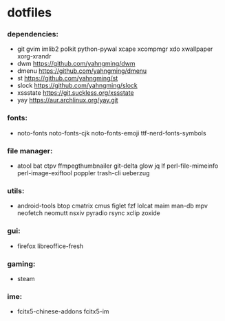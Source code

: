 # dotfiles

### dependencies:

- git gvim imlib2 polkit python-pywal xcape xcompmgr xdo xwallpaper xorg-xrandr
- dwm https://github.com/yahngming/dwm
- dmenu https://github.com/yahngming/dmenu
- st https://github.com/yahngming/st
- slock https://github.com/yahngming/slock
- xssstate https://git.suckless.org/xssstate
- yay https://aur.archlinux.org/yay.git

### fonts:
- noto-fonts noto-fonts-cjk noto-fonts-emoji ttf-nerd-fonts-symbols

### file manager:
- atool bat ctpv ffmpegthumbnailer git-delta glow jq lf perl-file-mimeinfo perl-image-exiftool poppler trash-cli ueberzug

### utils:
- android-tools btop cmatrix cmus figlet fzf lolcat maim man-db mpv neofetch neomutt nsxiv pyradio rsync xclip zoxide

### gui:
- firefox libreoffice-fresh

### gaming:
- steam

### ime:
- fcitx5-chinese-addons fcitx5-im
